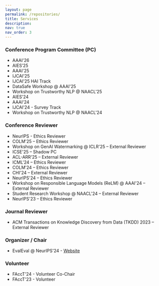 ```yaml
---
layout: page
permalink: /repositories/
title: Services
description:
nav: true
nav_order: 3
---
```


### Conference Program Committee (PC)

* AAAI'26
* AIES’25
* AAAI'25
* IJCAI'25
* IJCAI'25 HAI Track
* DataSafe Workshop @ AAAI'25
* Workshop on Trustworthy NLP @ NAACL'25
* AIES'24
* AAAI'24
* IJCAI'24 - Survey Track
* Workshop on Trustworthy NLP @ NAACL'24

### Conference Reviewer

* NeurIPS - Ethics Reviewer
* COLM'25 – Ethics Reviewer
* Workshop on GenAI Watermarking @ ICLR'25 – External Reviewer
* ICSE'25 – Shadow PC
* ACL-ARR'25 – External Reviewer
* ICML'24 – Ethics Reviewer
* COLM'24 – Ethics Reviewer
* CHI'24 – External Reviewer
* NeurIPS'24 – Ethics Reviewer
* Workshop on Responsible Language Models (ReLM) @ AAAI'24 – External Reviewer
* Student Research Workshop @ NAACL'24 – External Reviewer
* NeurIPS'23 – Ethics Reviewer

### Journal Reviewer

* ACM Transactions on Knowledge Discovery from Data (TKDD) 2023 – External Reviewer

### Organizer / Chair

* EvalEval @ NeurIPS'24 - [Website](https://evalevalai.com/2024workshop/)

### Volunteer

* FAccT'24 - Volunteer Co-Chair
* FAccT'23 - Volunteer

